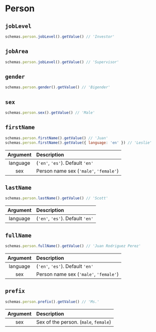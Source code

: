 # Person

## `jobLevel`

```js
schemas.person.jobLevel().getValue() // 'Investor'
```

## `jobArea`

```js
schemas.person.jobLevel().getValue() // 'Supervisor'
```

## `gender`

```js
schemas.person.gender().getValue() // 'Bigender'
```

## `sex`

```js
schemas.person.sex().getValue() // 'Male'
```

## `firstName`

```js
schemas.person.firstName().getValue() // 'Juan'
schemas.person.firstName().getValue({ language: 'en' }) // 'Leslie'
```

| Argument | Description                            |
| :------: | :------------------------------------- |
| language | (`'en'`, `'es'`). Default `'en'`       |
|   sex    | Person name sex (`'male'`, `'female'`) |

## `lastName`

```js
schemas.person.lastName().getValue() // 'Scott'
```

| Argument | Description                      |
| :------: | :------------------------------- |
| language | (`'en'`, `'es'`). Default `'en'` |

## `fullName`

```js
schemas.person.fullName().getValue() // 'Juan Rodriguez Perez'
```

| Argument | Description                            |
| :------: | :------------------------------------- |
| language | (`'en'`, `'es'`). Default `'en'`       |
|   sex    | Person name sex (`'male'`, `'female'`) |

## `prefix`

```js
schemas.person.prefix().getValue() // 'Ms.'
```

| Argument | Description                           |
| :------: | :------------------------------------ |
|   sex    | Sex of the person. (`male`, `female`) |
